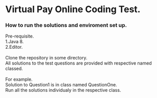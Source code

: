 # Virtual Pay Online Coding Test.

### How to run the solutions and enviroment set up.
Pre-requisite. \
1.Java 8. \
2.Editor. \
\
Clone the repository in some directory. \
All solutions to the test questions are provided with respective named classed. \
\
For example. \
Solution to Question1 is in class named QuestionOne. \
Run all the solutions individualy in the respective class.
